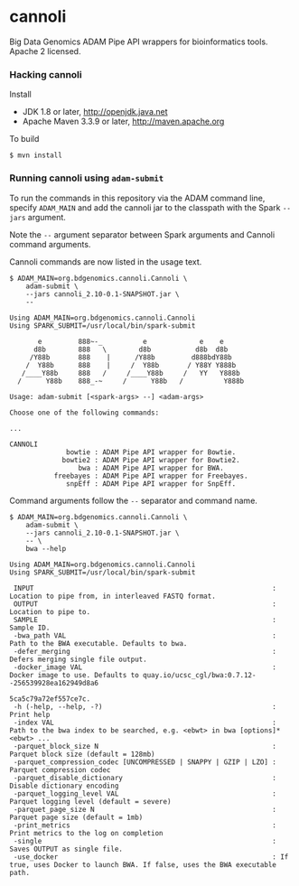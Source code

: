 # cannoli
Big Data Genomics ADAM Pipe API wrappers for bioinformatics tools.  Apache 2 licensed.

### Hacking cannoli

Install

 * JDK 1.8 or later, http://openjdk.java.net
 * Apache Maven 3.3.9 or later, http://maven.apache.org

To build

    $ mvn install


### Running cannoli using ```adam-submit```

To run the commands in this repository via the ADAM command line, specify ```ADAM_MAIN``` and add the cannoli jar
to the classpath with the Spark ```--jars``` argument.

Note the ```--``` argument separator between Spark arguments and Cannoli command arguments.

Cannoli commands are now listed in the usage text.

```
$ ADAM_MAIN=org.bdgenomics.cannoli.Cannoli \
    adam-submit \
    --jars cannoli_2.10-0.1-SNAPSHOT.jar \
    --

Using ADAM_MAIN=org.bdgenomics.cannoli.Cannoli
Using SPARK_SUBMIT=/usr/local/bin/spark-submit

       e         888~-_          e             e    e
      d8b        888   \        d8b           d8b  d8b
     /Y88b       888    |      /Y88b         d888bdY88b
    /  Y88b      888    |     /  Y88b       / Y88Y Y888b
   /____Y88b     888   /     /____Y88b     /   YY   Y888b
  /      Y88b    888_-~     /      Y88b   /          Y888b

Usage: adam-submit [<spark-args> --] <adam-args>

Choose one of the following commands:

...

CANNOLI
              bowtie : ADAM Pipe API wrapper for Bowtie.
             bowtie2 : ADAM Pipe API wrapper for Bowtie2.
                 bwa : ADAM Pipe API wrapper for BWA.
           freebayes : ADAM Pipe API wrapper for Freebayes.
              snpEff : ADAM Pipe API wrapper for SnpEff.
```

Command arguments follow the ```--``` separator and command name.

```
$ ADAM_MAIN=org.bdgenomics.cannoli.Cannoli \
    adam-submit \
    --jars cannoli_2.10-0.1-SNAPSHOT.jar \
    -- \
    bwa --help

Using ADAM_MAIN=org.bdgenomics.cannoli.Cannoli
Using SPARK_SUBMIT=/usr/local/bin/spark-submit

 INPUT                                                           : Location to pipe from, in interleaved FASTQ format.
 OUTPUT                                                          : Location to pipe to.
 SAMPLE                                                          : Sample ID.
 -bwa_path VAL                                                   : Path to the BWA executable. Defaults to bwa.
 -defer_merging                                                  : Defers merging single file output.
 -docker_image VAL                                               : Docker image to use. Defaults to quay.io/ucsc_cgl/bwa:0.7.12--256539928ea162949d8a6
                                                                   5ca5c79a72ef557ce7c.
 -h (-help, --help, -?)                                          : Print help
 -index VAL                                                      : Path to the bwa index to be searched, e.g. <ebwt> in bwa [options]* <ebwt> ...
 -parquet_block_size N                                           : Parquet block size (default = 128mb)
 -parquet_compression_codec [UNCOMPRESSED | SNAPPY | GZIP | LZO] : Parquet compression codec
 -parquet_disable_dictionary                                     : Disable dictionary encoding
 -parquet_logging_level VAL                                      : Parquet logging level (default = severe)
 -parquet_page_size N                                            : Parquet page size (default = 1mb)
 -print_metrics                                                  : Print metrics to the log on completion
 -single                                                         : Saves OUTPUT as single file.
 -use_docker                                                     : If true, uses Docker to launch BWA. If false, uses the BWA executable path.
```
